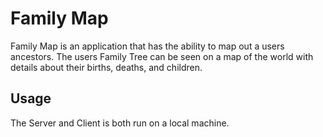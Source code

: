 # Family Map

Family Map is an application that has the ability to map out a users ancestors. The users Family Tree can be seen on a map of the world with details about their births, deaths, and children.

## Usage
The Server and Client is both run on a local machine.

